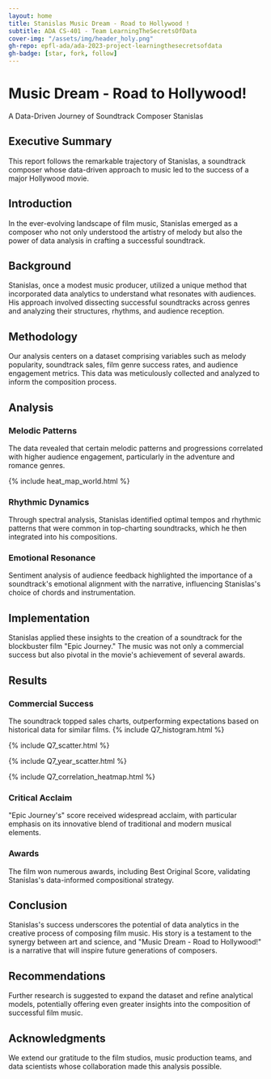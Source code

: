 ```yaml
---
layout: home
title: Stanislas Music Dream - Road to Hollywood ! 
subtitle: ADA CS-401 - Team LearningTheSecretsOfData
cover-img: "/assets/img/header_holy.png"
gh-repo: epfl-ada/ada-2023-project-learningthesecretsofdata
gh-badge: [star, fork, follow]
---
```


# Music Dream - Road to Hollywood!
A Data-Driven Journey of Soundtrack Composer Stanislas

## Executive Summary
This report follows the remarkable trajectory of Stanislas, a soundtrack composer whose data-driven approach to music led to the success of a major Hollywood movie.

## Introduction
In the ever-evolving landscape of film music, Stanislas emerged as a composer who not only understood the artistry of melody but also the power of data analysis in crafting a successful soundtrack.

## Background
Stanislas, once a modest music producer, utilized a unique method that incorporated data analytics to understand what resonates with audiences. His approach involved dissecting successful soundtracks across genres and analyzing their structures, rhythms, and audience reception.

## Methodology
Our analysis centers on a dataset comprising variables such as melody popularity, soundtrack sales, film genre success rates, and audience engagement metrics. This data was meticulously collected and analyzed to inform the composition process.

## Analysis
### Melodic Patterns
The data revealed that certain melodic patterns and progressions correlated with higher audience engagement, particularly in the adventure and romance genres.

{% include heat_map_world.html %}

### Rhythmic Dynamics
Through spectral analysis, Stanislas identified optimal tempos and rhythmic patterns that were common in top-charting soundtracks, which he then integrated into his compositions.

### Emotional Resonance
Sentiment analysis of audience feedback highlighted the importance of a soundtrack's emotional alignment with the narrative, influencing Stanislas's choice of chords and instrumentation.

## Implementation
Stanislas applied these insights to the creation of a soundtrack for the blockbuster film "Epic Journey." The music was not only a commercial success but also pivotal in the movie's achievement of several awards.

## Results
### Commercial Success
The soundtrack topped sales charts, outperforming expectations based on historical data for similar films.
{% include Q7_histogram.html %}

{% include Q7_scatter.html %}

{% include Q7_year_scatter.html %}

{% include Q7_correlation_heatmap.html %}
### Critical Acclaim
"Epic Journey's" score received widespread acclaim, with particular emphasis on its innovative blend of traditional and modern musical elements.

### Awards
The film won numerous awards, including Best Original Score, validating Stanislas's data-informed compositional strategy.

## Conclusion
Stanislas's success underscores the potential of data analytics in the creative process of composing film music. His story is a testament to the synergy between art and science, and "Music Dream - Road to Hollywood!" is a narrative that will inspire future generations of composers.

## Recommendations
Further research is suggested to expand the dataset and refine analytical models, potentially offering even greater insights into the composition of successful film music.

## Acknowledgments
We extend our gratitude to the film studios, music production teams, and data scientists whose collaboration made this analysis possible.
